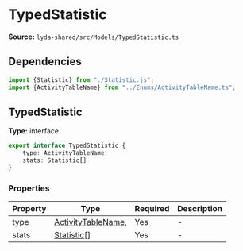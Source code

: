 # TypedStatistic

**Source:** `lyda-shared/src/Models/TypedStatistic.ts`

## Dependencies

```typescript
import {Statistic} from "./Statistic.js";
import {ActivityTableName} from "../Enums/ActivityTableName.ts";
```

## TypedStatistic

**Type:** interface

```typescript
export interface TypedStatistic {
    type: ActivityTableName,
    stats: Statistic[]
}
```

### Properties

| Property | Type | Required | Description |
|----------|------|----------|-------------|
| type | [ActivityTableName](./ActivityTableName), | Yes | - |
| stats | [Statistic](./Statistic)[] | Yes | - |

